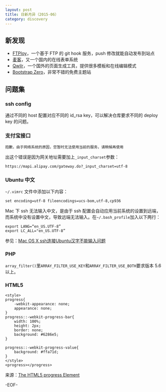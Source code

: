 ```yaml
---
layout: post
title: 日新月异（2015-06）
category: discovery
---
```


新发现
----------

* [FTPloy]( https://ftploy.com/)，一个基于 FTP 的 git hook 服务，push 修改就能自动发布到站点
* [麦客]( http://www.mikecrm.com/)，又一个国内的在线表单系统
* [Qwilr]( http://www.qwilr.com)，一个国外的页面生成工具，提供很多模板和在线编辑模式
* [Bootstrap Zero]( http://www.bootstrapzero.com/)，非常不错的免费主题站

问题集
----------

### ssh config

通过不同的 host 配置对应不同的 id_rsa key，可以解决仓库要求不同的 deploy key 的问题。

### 支付宝接口

	抱歉，由于网络系统的原因，您暂时无法使用当前的服务，请稍候再使用 

出这个错误是因为网关地址需要加上`_input_charset`参数：

	https://mapi.alipay.com/gateway.do?_input_charset=utf-8

### Ubuntu 中文

`~/.vimrc` 文件中添加以下内容：

    set encoding=utf-8 fileencodings=ucs-bom,utf-8,cp936

Mac 下 ssh 无法输入中文，是由于 ssh 配置会自动应用当前系统的设置到远端，而系统中没有设置中文，导致远端无法输入。在`~/.bash_profile`加入以下两行：

    export LANG=“en_US.UTF-8”
    export LC_ALL="en_US.UTF-8”

参见：[Mac OS X ssh连接Ubuntu汉字不能输入问题]( http://ling0322.info/2013/12/18/mac-os-x-ssh-chinese-input-problem.html) 

### PHP

`array_filter()`里`ARRAY_FILTER_USE_KEY`和`ARRAY_FILTER_USE_BOTH`要求版本 5.6 以上。

### HTML5

	<style>
	progress{
		-webkit-appearance: none;
		appearance: none;
	}
	progress::-webkit-progress-bar{
		width: 100%;
		height: 2px;
		border: none;
		background: #6286e5;
	}

	progress::-webkit-progress-value{
		background: #ffa71d;
	}
	</style>
	<progress></progress>

来源：[The HTML5 progress Element](https://css-tricks.com/html5-progress-element/)

-EOF-
